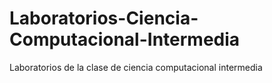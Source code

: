 # Laboratorios-Ciencia-Computacional-Intermedia
Laboratorios de la clase de ciencia computacional intermedia 
